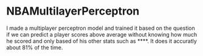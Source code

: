 # NBAMultilayerPerceptron
I made a multiplayer perceptron model and trained it based on the question if we can predict a player scores above average without knowing how much he scored and only based of his other stats such as ****. It does it accuratly about 81% of the time. 
